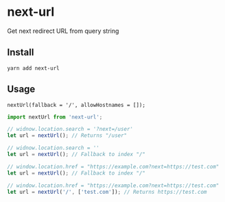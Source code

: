 # next-url

Get next redirect URL from query string

## Install

`yarn add next-url`


## Usage

`nextUrl(fallback = '/', allowHostnames = []);`

```js
import nextUrl from 'next-url';

// widnow.location.search = '?next=/user'
let url = nextUrl(); // Returns "/user"

// widnow.location.search = ''
let url = nextUrl(); // Fallback to index "/"

// window.location.href = "https://example.com?next=https://test.com"
let url = nextUrl(); // Fallback to index "/"

// window.location.href = "https://example.com?next=https://test.com"
let url = nextUrl('/', ['test.com']); // Returns https://test.com
```
